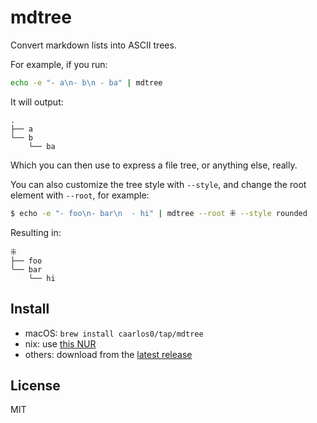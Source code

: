 # mdtree

Convert markdown lists into ASCII trees.

For example, if you run:

```bash
echo -e "- a\n- b\n - ba" | mdtree
```

It will output:

```
.
├── a
└── b
    └── ba
```

Which you can then use to express a file tree, or anything else, really.

You can also customize the tree style with `--style`, and change the root
element with `--root`, for example:

```bash
$ echo -e "- foo\n- bar\n  - hi" | mdtree --root ⁜ --style rounded
```

Resulting in:

```
⁜
├── foo
╰── bar
    ╰── hi
```

## Install

- macOS: `brew install caarlos0/tap/mdtree`
- nix: use [this NUR](https://github.com/caarlos0/nur)
- others: download from the [latest release](https://github.com/caarlos0/mdtree/releases/latest)

## License

MIT
